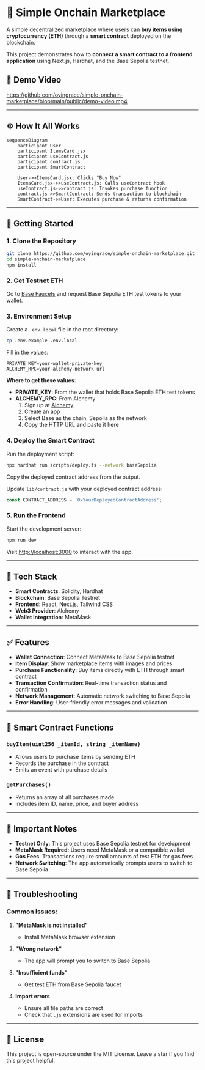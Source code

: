 # 🛒 Simple Onchain Marketplace

A simple decentralized marketplace where users can **buy items using cryptocurrency (ETH)** through a **smart contract** deployed on the blockchain.  

This project demonstrates how to **connect a smart contract to a frontend application** using Next.js, Hardhat, and the Base Sepolia testnet.

## 🎥 Demo Video

https://github.com/oyingrace/simple-onchain-marketplace/blob/main/public/demo-video.mp4

---

## ⚙️ How It All Works

```mermaid
sequenceDiagram
    participant User
    participant ItemsCard.jsx
    participant useContract.js
    participant contract.js
    participant SmartContract

    User->>ItemsCard.jsx: Clicks "Buy Now"
    ItemsCard.jsx->>useContract.js: Calls useContract hook
    useContract.js->>contract.js: Invokes purchase function
    contract.js->>SmartContract: Sends transaction to blockchain
    SmartContract->>User: Executes purchase & returns confirmation
```

---

## 🚀 Getting Started

### 1. Clone the Repository

```bash
git clone https://github.com/oyingrace/simple-onchain-marketplace.git
cd simple-onchain-marketplace
npm install
```

### 2. Get Testnet ETH

Go to [Base Faucets](https://docs.base.org/base-chain/tools/network-faucets) and request Base Sepolia ETH test tokens to your wallet.

### 3. Environment Setup

Create a `.env.local` file in the root directory:

```bash
cp .env.example .env.local
```

Fill in the values:

```env
PRIVATE_KEY=your-wallet-private-key
ALCHEMY_RPC=your-alchemy-network-url
```

**Where to get these values:**

- **PRIVATE_KEY**: From the wallet that holds Base Sepolia ETH test tokens
- **ALCHEMY_RPC**: From Alchemy
  1. Sign up at [Alchemy](https://www.alchemy.com/)
  2. Create an app
  3. Select Base as the chain, Sepolia as the network
  4. Copy the HTTP URL and paste it here

### 4. Deploy the Smart Contract

Run the deployment script:

```bash
npx hardhat run scripts/deploy.ts --network baseSepolia
```

Copy the deployed contract address from the output.

Update `lib/contract.js` with your deployed contract address:

```javascript
const CONTRACT_ADDRESS = '0xYourDeployedContractAddress';
```

### 5. Run the Frontend

Start the development server:

```bash
npm run dev
```

Visit [http://localhost:3000](http://localhost:3000) to interact with the app.

---

## 🧰 Tech Stack

- **Smart Contracts**: Solidity, Hardhat
- **Blockchain**: Base Sepolia Testnet
- **Frontend**: React, Next.js, Tailwind CSS
- **Web3 Provider**: Alchemy
- **Wallet Integration**: MetaMask

---

## ✅ Features

- **Wallet Connection**: Connect MetaMask to Base Sepolia testnet
- **Item Display**: Show marketplace items with images and prices
- **Purchase Functionality**: Buy items directly with ETH through smart contract
- **Transaction Confirmation**: Real-time transaction status and confirmation
- **Network Management**: Automatic network switching to Base Sepolia
- **Error Handling**: User-friendly error messages and validation

---

## 🔧 Smart Contract Functions

### `buyItem(uint256 _itemId, string _itemName)`
- Allows users to purchase items by sending ETH
- Records the purchase in the contract
- Emits an event with purchase details

### `getPurchases()`
- Returns an array of all purchases made
- Includes item ID, name, price, and buyer address

---

## 🚨 Important Notes

- **Testnet Only**: This project uses Base Sepolia testnet for development
- **MetaMask Required**: Users need MetaMask or a compatible wallet
- **Gas Fees**: Transactions require small amounts of test ETH for gas fees
- **Network Switching**: The app automatically prompts users to switch to Base Sepolia

---

## 🐛 Troubleshooting

### Common Issues:

1. **"MetaMask is not installed"**
   - Install MetaMask browser extension

2. **"Wrong network"**
   - The app will prompt you to switch to Base Sepolia

3. **"Insufficient funds"**
   - Get test ETH from Base Sepolia faucet

4. **Import errors**
   - Ensure all file paths are correct
   - Check that `.js` extensions are used for imports

---

## 📜 License

This project is open-source under the MIT License.
Leave a star if you find this project helpful.
